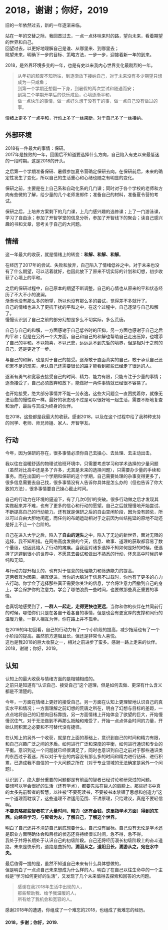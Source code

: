 # 2018，谢谢；你好，2019

旧的一年依然过去，新的一年逐渐来临。  

站在一年的交替之际，我回首过去，一点一点体味来时的路，望向未来，看着期望的世界和自己。  
回望过去，以更好地理解自己是谁、从哪里来、到哪里去；  
眺望未来，明确下一步的目标、策略方法，一步一步，迎接着新一年的到来。  

2018，是外界环境多变的一年，也是有史以来我内心世界变化最剧烈的一年。  
> 从年初的颓废不知所往，到逐渐放下接纳自己，对于未来没有多少期望只想成为一只咸鱼；  
到第一个学期还想翻一下身，到暑假的两次尝试和随遇而安；  
到第二个学期开学后的快乐咸鱼，心境逐渐平和，  
做一点快乐的事情，做一点好久想干没有干的事，做一点自己没有做过的事。  

情绪上更多了一点平和，行动上多了一丝果断，对于自己多了一丝接纳。

## 外部环境

2018有一件最大的事情：保研。  
2017年是挫败的一年，回国后不知道要选择什么方向，自己陷入有史以来最低迷的一段时期。这是2018的开头。  

之后第一个学期准备保研、暑假参加夏令营确定保研去向。在保研前后，未来的确定性发生了变化，所以自己的生活重心和心绪也随之有明显的变化。  

保研之前，主要是在上自己系和自动化系的几门课；同时对于各个学校的老师和方向有些微的了解，给少量的几个老师发邮件；准备自己的材料，准备夏令营的考试。  

保研之后，上培养方案剩下的几门课，上几门感兴趣的选修课；上了一门游泳课，学习了自由泳；参加了开智学堂的信息分析，参加了开智线下的聚会；读自己感兴趣的书和文章，思考关于自己的大问题。  

## 情绪

这一年最大的收获，就是情绪上的转变：**和解、和解、和解**。  

在经历了2017年的尝试、失败和放弃，自己陷入了情绪低谷之中。对于未来也没有了什么期望，可以活着就好，也因此放下了原来不切实际的计划和幻想，初步收获了心境上的平和。  

之后的保研过程中，自己原本的期望不断调整，自己的心情也从原来的平和状态经历了不大不小的波澜。  
渐渐也没有那么多的盼望，所以也没有那么多的尝试，觉得差不多就行了。  
自己的情绪也进入了更抗干扰的平和之中，在这个过程中，自己逐渐与自己和解了。  
慢慢认识到了自己之前的部分幻想是多么不切实际，多么荒唐。  

自己与自己的和解，一方面感谢于自己低谷时的压抑，另一方面也感谢于自己之后的平和；但是在另外一个大方面，自己和自己的和解也帮助自己走出压抑，也增添了自己的平和。不以物喜，不以己悲，远远达不到先哲的境界，但是相对于之前的自己，还是更近了一步。  

与自己的和解，也是对于自己的接受。逐渐敢于直面真实的自己，敢于承认自己还积累不足的现实，承认自己还需要很长的路才能看到那些已经走了很远的人。

逐渐有勇气和宽容去接受自己的时间、精力、能力有限，只能专注于少量的事情；  
逐渐接受了，自己必须放弃和放下，能做好一两件事情就已经很不容易了。  

也开始接受，绝大部分事情并不能一劳永逸，这些大问题会一直困扰着你，就像无法治愈的慢性病一样。最好的状态也不过是可以很好地一起生活，需要不断地复查和治疗，最后与其成为终身的伙伴。  

在2018，这些都是我最大的收获。感谢2018，以及在这个过程中给了我种种支持的同学、老师、师兄师姐、家人、开智学友。

## 行动

今年，因为保研的存在，很多事情必须你自己去操心、去处理、去主动出击。  

我以往在温暖舒适的物理试验班环境中，只需要考虑学习和学术选择的少量问题（虽然对比高中还是多了许多，尤其是未来的选择问题），只需要办少量的手续和事务。而在出国的一个学期和保研的这个学期，自己需要处理的杂事变得更多了，很多信息需要去自己找，很多事情没有人告诉你具体是怎么办的（但也告诉了你大致的方法），很多事情要自己操心截止时间。  

自己的行动力在环境的逼迫下，有了几次0到1的突破。很多行动做之后才发现其实做起来并不难，也有了更多的信心和行动的愿望。自己之后就慢慢地开始尝试、不断提高自己的行动能力。还有就是保研之后的自由空闲阶段，因为没有顾忌，所以可以自由大胆地闲逛，而任何的布朗运动相对于之前因为纠结拖延的原地不动还是好上不止一个台阶的。    

自己在进入大学之后，陷入了**自由的迷失**之中，陷入了无边的新世界，面对无限的选择，我不知所措。在网络高度发展的今天，信息、故事、道理的获取都容易了数个量级，也因此陷入了行动的瘫痪。当我面对诸多选择不知如何是好的时候，便选择了逃避到很小的世界中，不愿意去尝试和做出不熟悉的行动，怀念高中时候的单纯和无知。  

与行动力提升相关的，也有对于信息的处理能力和筛选能力的提高。  
这两者互为因果，相互促进，当你的大脑对于信息不过载时，你也有了更多的心力去行动。你学会了选择那些真正需要你关注的信息，学会将注意力回撤到自己的身上，学会保护你的注意力。学会了哪怕浪费一些时间，也要做那些真正重要的事情。  

也真切地感受到了，**一群人一起走，走得更快也更远**。当你和你的伙伴在共同前行的时候，哪怕你们只是在各自干着各自的事情，但是也会有更宽厚的支撑和同行的温暖力量。一群人相互为伴，你在路上并不孤单。  

在2019的年初回看，自己的行动力有了一个小阶段的提高，减少拖延也有了一个小阶段的提高。虽然前方道阻且长，但还是非常令人喜悦。  
这也是我2018的巨大收获之一，相对之前进步了蛮多。感谢一路上走来的伙伴。2018，谢谢；你好，2019。

## 认知

认知上的最大收获与情绪方面的是相辅相成的。  
之前只是知道有“认识自己、接受自己”这个道理，但是如何去做、更深有什么含义都是不清楚的。  

今年，一方面在情绪上更好的接受自己，另一方面在认知上更理智地认识自己的真实水平和情况；一方面理解之前幻想的荒唐之所在，明白了幻想与目标的差距，一点点地将自己的幻想向目标靠拢，另一方面情绪上开始体会了欲望的巨大，开始慢慢沉住气，对于无法做到不再那么抵触和难受了，开始一点点体会时间的力量，开始认同积累之必要和不可替代没有捷径。  

在认知上的另外一个收获，就是在上面的基础上，意识到自己的时间和精力有限，和自己兴趣广泛之间的矛盾。如何进行广泛和深度的平衡，如何进行通识和专业的平衡。意识到这一个问题就已经很满足了，同时也意识到自己之前对于那些通识类的东西过于着迷，所以对于专业的内容没有那么多的时间和精力进行钻研、进行积累，已造成我不自信的一个大问题之所在（对于专业领域的无法确定是另外一个问题）。  

认识到了，绝大部分重要的问题都是有前面的智者已经讨论和研究过的问题。  
要想可以学会很好的生活（还有学术），都要先站在巨人的肩膀上。那些好书中真的太多先前智者的智慧，以往被“不要死读书，不要被书本禁锢了思想和创造力”这一个道理而耽误了，这些道理不讲适用范围、不讲原理，只给建议，真是不要轻信啊。  
**不要忽略那些智者花了大量时间、精力（还有金钱，这里指学术方面）得到的东西。向经典学习，与智者为友，了解自己，了解这个世界。**  

明白了自己还并不清楚自己到底想要什么，自己没有目标。自己没有无论是学术还是职业方面明确体会和目标的状态还将持续很长时间，急不得，急不得。  
我处于并将长期处于认识自己的初级阶段。自己还将经历漫长初级阶段上的奋斗道路，未来是快乐的，道路是曲折的。**溯洄从之，道阻且长，溯游从之，宛在水中央。**  

最后值得一提的是，虽然不知道自己未来有什么具体想做的，  
但是明白了一点点自己未来想成为什么样的人，明白了在自己以往生命中的一个主线是“学习如何更好的生活”，又发现了几个未来值得去探索和回答的大问题。  

>感谢在我2018年生活中出现的人，  
那些帮助我、给予我温暖的人，  
所有给了我机会和宽容的人。  

感谢2018年的遭遇，你组成了一个难忘的2018，也组成了我难忘的经历。  

#### 2018，多谢；你好，2019.
